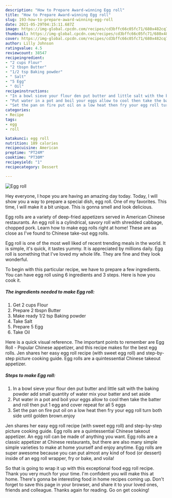 ```yaml
---
description: "How to Prepare Award-winning Egg roll"
title: "How to Prepare Award-winning Egg roll"
slug: 193-how-to-prepare-award-winning-egg-roll
date: 2021-05-29T04:15:11.687Z
image: https://img-global.cpcdn.com/recipes/cd3bffc66c05fc71/680x482cq70/egg-roll-recipe-main-photo.jpg
thumbnail: https://img-global.cpcdn.com/recipes/cd3bffc66c05fc71/680x482cq70/egg-roll-recipe-main-photo.jpg
cover: https://img-global.cpcdn.com/recipes/cd3bffc66c05fc71/680x482cq70/egg-roll-recipe-main-photo.jpg
author: Lilly Johnson
ratingvalue: 4.5
reviewcount: 38547
recipeingredient:
- "2 cups Flour"
- "2 tbspn Butter"
- "1/2 tsp Baking powder"
- " Salt"
- "5 Egg"
- " Oil"
recipeinstructions:
- "In a bowl sieve your flour den put butter and little salt with the baking powder add small quantity of water mix your batter and set aside"
- "Put water in a pot and boil your eggs allow to cool then take the batter and roll then put 1 egg and cover repeat for all 5 eggs"
- "Set the pan on fire put oil on a low heat then fry your egg roll turn both side until golden brown.enjoy"
categories:
- Recipe
tags:
- egg
- roll

katakunci: egg roll 
nutrition: 189 calories
recipecuisine: American
preptime: "PT24M"
cooktime: "PT30M"
recipeyield: "1"
recipecategory: Dessert

---
```



![Egg roll](https://img-global.cpcdn.com/recipes/cd3bffc66c05fc71/680x482cq70/egg-roll-recipe-main-photo.jpg)

Hey everyone, I hope you are having an amazing day today. Today, I will show you a way to prepare a special dish, egg roll. One of my favorites. This time, I will make it a bit unique. This is gonna smell and look delicious.

Egg rolls are a variety of deep-fried appetizers served in American Chinese restaurants. An egg roll is a cylindrical, savory roll with shredded cabbage, chopped pork. Learn how to make egg rolls right at home! These are as close as I&#39;ve found to Chinese take-out egg rolls.

Egg roll is one of the most well liked of recent trending meals in the world. It is simple, it's quick, it tastes yummy. It is appreciated by millions daily. Egg roll is something that I've loved my whole life. They are fine and they look wonderful.


To begin with this particular recipe, we have to prepare a few ingredients. You can have egg roll using 6 ingredients and 3 steps. Here is how you cook it.

<!--inarticleads1-->

##### The ingredients needed to make Egg roll:

1. Get 2 cups Flour
1. Prepare 2 tbspn Butter
1. Make ready 1/2 tsp Baking powder
1. Take  Salt
1. Prepare 5 Egg
1. Take  Oil


Here is a quick visual reference. The important points to remember are Egg Roll - Popular Chinese appetizer, and this recipe makes for the best egg rolls. Jen shares her easy egg roll recipe (with sweet egg roll) and step-by-step picture cooking guide. Egg rolls are a quintessential Chinese takeout appetizer. 

<!--inarticleads2-->

##### Steps to make Egg roll:

1. In a bowl sieve your flour den put butter and little salt with the baking powder add small quantity of water mix your batter and set aside
1. Put water in a pot and boil your eggs allow to cool then take the batter and roll then put 1 egg and cover repeat for all 5 eggs
1. Set the pan on fire put oil on a low heat then fry your egg roll turn both side until golden brown.enjoy


Jen shares her easy egg roll recipe (with sweet egg roll) and step-by-step picture cooking guide. Egg rolls are a quintessential Chinese takeout appetizer. An egg roll can be made of anything you want. Egg rolls are a classic appetizer at Chinese restaurants, but there are also many simple simple varieties to make at home yourself and enjoy anytime. Egg rolls are super awesome because you can put almost any kind of food (or dessert) inside of an egg roll wrapper, fry or bake, and voila! 

So that is going to wrap it up with this exceptional food egg roll recipe. Thank you very much for your time. I'm confident you will make this at home. There's gonna be interesting food in home recipes coming up. Don't forget to save this page in your browser, and share it to your loved ones, friends and colleague. Thanks again for reading. Go on get cooking!
